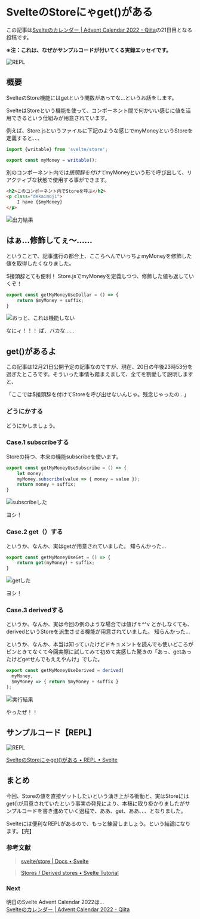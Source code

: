 # SvelteのStoreにゃget()がある

この記事は[Svelteのカレンダー | Advent Calendar 2022 - Qiita](https://qiita.com/advent-calendar/2022/svelte)の21日目となる投稿です。

**※注：これは、なぜかサンプルコードが付いてくる実録エッセイです。**

![REPL](fig-00-repl.png)

## 概要

SvelteのStore機能にはgetという関数があってな...というお話をします。

SvelteはStoreという機能を使って、コンポーネント間で何かいい感じに値を活用できるという仕組みが用意されています。

例えば、Store.jsというファイルに下記のような感じでmyMoneyというStoreを定義すると、、、

```javascript
import {writable} from 'svelte/store';

export const myMoney = writable();
```

別のコンポーネント内では$接頭辞を付けて$myMoneyという形で呼び出して、リアクティブな状態で使用する事ができます。

```html
<h2>このコンポーネント内でStoreを呼ぶ</h2>
<p class="dekaimoji">
	I have {$myMoney}
</p>
```

![出力結果](fig-01-inconponent.png)

## はぁ...修飾してぇ〜......

ということで、記事進行の都合上、ここらへんでいっちょmyMoneyを修飾した値を取得したくなりました。
  
$接頭辞とても便利！ Store.jsでmyMoneyを定義しつつ、修飾した値も返していくぞ！

```javascript
export const getMyMoneyUseDollar = () => {
	return $myMoney + suffix;
}
```

![おっと、これは機能しない](fig-02-notdefined.png)

なにィ！！！ ば、バカな......

## get()があるよ

この記事は12月21日公開予定の記事なのですが、現在、20日の午後23時53分を過ぎたところです。そういった事情も踏まえまして、全てを割愛して説明しますと、

「ここでは$接頭辞を付けてStoreを呼び出せないんじゃ。残念じゃったの...」

### どうにかする

どうにかしましょう。

### Case.1 subscribeする

Storeの持つ、本来の機能subscribeを使います。

```javascript
export const getMyMoneyUseSubscribe = () => {
	let money;
	myMoney.subscribe(value => { money = value });
	return money + suffix;
}
```

![subscribeした](fig-03-subscribe.png)

ヨシ！

### Case.2 get（）する

というか、なんか、実はgetが用意されていました。 知らんかった...

```javascript
export const getMyMoneyUseGet = () => {
	return get(myMoney) + suffix;
}
```

![getした](fig-04-get.png)

ヨシ！

### Case.3 derivedする

というか、なんか、実は今回の例のような場合では値げｔ^^v とかしなくても、derivedというStoreを派生させる機能が用意されていました。 知らんかった...

というか、なんか、本当は知っていたけどドキュメントを読んでも使いどころがピンときてなくて今回実際に試してみて初めて実感した驚きの「あっ、getあったけどgetせんでもええやんけ」でした。

```javascript
export const getMyMoneyUseDerived = derived(
  myMoney,
  $myMoney => { return $myMoney + suffix }
);
```

![実行結果](fig-05-derived.webp)

やったぜ！！

## サンプルコード【REPL】

![REPL](fig-00-repl.png)

[SvelteのStoreにゃget()がある • REPL • Svelte](https://svelte.dev/repl/63473afec7c94dafb4b1a23d22588611?version=3.55.0)


## まとめ

今回、Storeの値を直接ゲットしたいという湧き上がる衝動と、実はStoreにはget()が用意されていたという事実の発見により、本稿に取り掛かりましたがサンプルコードを書き進めていく過程で、ああ、get、ああ、、、となりました。  

Svelteには便利なREPLがあるので、もっと練習しましょう。という結論になります。【完】

### 参考文献

> [svelte/store | Docs • Svelte](https://svelte.jp/docs#run-time-svelte-store)

> [Stores / Derived stores • Svelte Tutorial](https://svelte.jp/tutorial/derived-stores)

### Next

明日のSvelte Advent Calendar 2022は...<br>
[Svelteのカレンダー | Advent Calendar 2022 - Qiita](https://qiita.com/advent-calendar/2022/svelte)